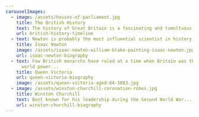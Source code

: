 ```yaml
---
carouselImages:
  - image: /assets/houses-of-parliament.jpg
    title: The British History
    text: The history of Great Britain is a fascinating and tumultuous tale...
    url: british-history-timeline
  - text: Newton is probably the most influential scientist in history...
    title: Isaac Newton
    image: /assets/isaac-newton-william-blake-painting-isaac-newton.jpg
    url: isaac-newton-biography
  - text: Few British monarchs have ruled at a time when Britain was the leading
      world power...
    title: Queen Victoria
    url: queen-victoria-biography
    image: /assets/queen-victoria-aged-64-1883.jpg
  - image: /assets/winston-churchill-coronation-robes.jpg
    title: Winston Churchill
    text: Best known for his leadership during the Second World War...
    url: winston-churchill-biography
---
```

